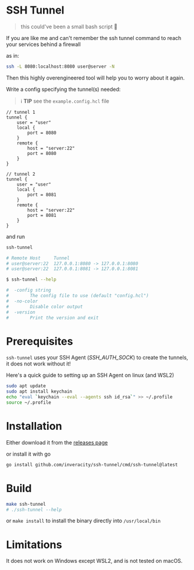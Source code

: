 # SSH Tunnel

> this could've been a small bash script 💩

If you are like me and can't remember the ssh tunnel command to reach your services behind a firewall

as in:

```sh
ssh -L 8080:localhost:8080 user@server -N
```

Then this highly overengineered tool will help you to worry about it again.

Write a config specifying the tunnel(s) needed:

> ℹ️ **TIP** see the `example.config.hcl` file

```hcl
// tunnel 1
tunnel {
    user = "user"
    local {
        port = 8080
    }
    remote {
        host = "server:22"
        port = 8080
    }
}

// tunnel 2
tunnel {
    user = "user"
    local {
        port = 8081
    }
    remote {
        host = "server:22"
        port = 8081
    }
}
```

and run

```sh
ssh-tunnel

# Remote Host     Tunnel
# user@server:22  127.0.0.1:8080 -> 127.0.0.1:8080
# user@server:22  127.0.0.1:8081 -> 127.0.0.1:8081

```

```sh
$ ssh-tunnel --help

#  -config string
#        The config file to use (default "config.hcl")
#  -no-color
#        Disable color output
#  -version
#        Print the version and exit
```

# Prerequisites

`ssh-tunnel` uses your SSH Agent (_SSH_AUTH_SOCK_) to create the tunnels, it does not work without it!

Here's a quick guide to setting up an SSH Agent on linux (and WSL2)

```sh
sudo apt update
sudo apt install keychain
echo "eval `keychain --eval --agents ssh id_rsa`" >> ~/.profile
source ~/.profile
```

# Installation

Either download it from the [releases page](https://github.com/Inveracity/ssh-tunnel/releases)

or install it with go

```sh
go install github.com/inveracity/ssh-tunnel/cmd/ssh-tunnel@latest
```

# Build

```sh
make ssh-tunnel
# ./ssh-tunnel --help
```

or `make install` to install the binary directly into `/usr/local/bin`

# Limitations

It does not work on Windows except WSL2, and is not tested on macOS.
